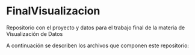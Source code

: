 # FinalVisualizacion
Repositorio con el proyecto y datos para el trabajo final de la materia de Visualización de Datos 

A continuación se describen los archivos que componen este repositorio:

